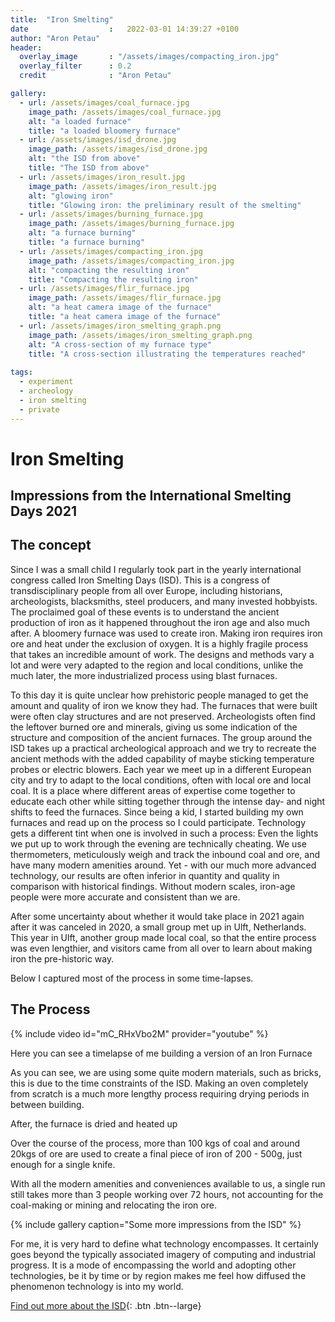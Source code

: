 ```yaml
---
title:  "Iron Smelting"
date                  :   2022-03-01 14:39:27 +0100
author: "Aron Petau"
header:
  overlay_image       : "/assets/images/compacting_iron.jpg"
  overlay_filter      : 0.2
  credit              : "Aron Petau"

gallery:
  - url: /assets/images/coal_furnace.jpg
    image_path: /assets/images/coal_furnace.jpg
    alt: "a loaded furnace"
    title: "a loaded bloomery furnace"
  - url: /assets/images/isd_drone.jpg
    image_path: /assets/images/isd_drone.jpg
    alt: "the ISD from above"
    title: "The ISD from above"
  - url: /assets/images/iron_result.jpg
    image_path: /assets/images/iron_result.jpg
    alt: "glowing iron"
    title: "Glowing iron: the preliminary result of the smelting"
  - url: /assets/images/burning_furnace.jpg
    image_path: /assets/images/burning_furnace.jpg
    alt: "a furnace burning"
    title: "a furnace burning"
  - url: /assets/images/compacting_iron.jpg
    image_path: /assets/images/compacting_iron.jpg
    alt: "compacting the resulting iron"
    title: "Compacting the resulting iron"
  - url: /assets/images/flir_furnace.jpg
    image_path: /assets/images/flir_furnace.jpg
    alt: "a heat camera image of the furnace"
    title: "a heat camera image of the furnace"
  - url: /assets/images/iron_smelting_graph.png
    image_path: /assets/images/iron_smelting_graph.png
    alt: "A cross-section of my furnace type"
    title: "A cross-section illustrating the temperatures reached"
 
tags:
  - experiment
  - archeology
  - iron smelting
  - private
---
```


# Iron Smelting
## Impressions from the International Smelting Days 2021

## The concept
Since I was a small child I regularly took part in the yearly international congress called Iron Smelting Days (ISD). 
This is a congress of transdisciplinary people from all over Europe, including historians, archeologists, blacksmiths, steel producers, and many invested hobbyists. 
The proclaimed goal of these events is to understand the ancient production of iron as it happened throughout the iron age and also much after. A bloomery furnace was used to create iron. Making iron requires iron ore and heat under the exclusion of oxygen. It is a highly fragile process that takes an incredible amount of work. The designs and methods vary a lot and were very adapted to the region and local conditions, unlike the much later, the more industrialized process using blast furnaces.

To this day it is quite unclear how prehistoric people managed to get the amount and quality of iron we know they had. 
The furnaces that were built were often clay structures and are not preserved. Archeologists often find the leftover burned ore and minerals, giving us some indication of the structure and composition of the ancient furnaces. 
The group around the ISD takes up a practical archeological approach and we try to recreate the ancient methods with the added capability of maybe sticking temperature probes or electric blowers. Each year we meet up in a different European city and try to adapt to the local conditions, often with local ore and local coal. It is a place where different areas of expertise come together to educate each other while sitting together through the intense day- and night shifts to feed the furnaces.
Since being a kid, I started building my own furnaces and read up on the process so I could participate.
Technology gets a different tint when one is involved in such a process: Even the lights we put up to work through the evening are technically cheating. We use thermometers, meticulously weigh and track the inbound coal and ore, and have many modern amenities around. Yet - with our much more advanced technology, our results are often inferior in quantity and quality in comparison with historical findings. Without modern scales, iron-age people were more accurate and consistent than we are. 

After some uncertainty about whether it would take place in 2021 again after it was canceled in 2020, a small group met up in Ulft, Netherlands.
This year in Ulft, another group made local coal, so that the entire process was even lengthier, and visitors came from all over to learn about making iron the pre-historic way.

Below I captured most of the process in some time-lapses.

## The Process

{% include video id="mC_RHxVbo2M" provider="youtube" %}

Here you can see a timelapse of me building a version of an Iron Furnace

As you can see, we are using some quite modern materials, such as bricks, this is due to the time constraints of the ISD. 
Making an oven completely from scratch is a much more lengthy process requiring drying periods in between building.

After, the furnace is dried and heated up

Over the course of the process, more than 100 kgs of coal and around 20kgs of ore are used to create a final piece of iron of 200 - 500g, just enough for a single knife.

With all the modern amenities and conveniences available to us, a single run still takes more than 3 people working over 72 hours, not accounting for the coal-making or mining and relocating the iron ore.

{% include gallery caption="Some more impressions from the ISD" %}

For me, it is very hard to define what technology encompasses. It certainly goes beyond the typically associated imagery of computing and industrial progress. It is a mode of encompassing the world and adopting other technologies, be it by time or by region makes me feel how diffused the phenomenon technology is into my world. 

[Find out more about the ISD](https://sites.google.com/view/eu-iron-smelting-days/home?authuser=0
){: .btn .btn--large}

